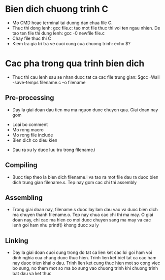 # Bien dich chuong trinh C
- Mo CMD hoac terminal tai duong dan chua file C.
- Thuc thi dong lenh: gcc file.c: tao mot file thuc thi voi ten ngau nhien. De tao ten file thi dung lenh: gcc -0 newfile file.c
- Chay file thuc thi C
- Kiem tra gia tri tra ve cuoi cung cua chuong trinh: echo $?
  
# Cac pha trong qua trinh bien dich
- Thuc thi cau lenh sau se nhan duoc tat ca cac file trung gian:  $gcc -Wall -save-temps filename.c –o filename 
  
## Pre-processing
- Day la giai doan dau tien ma ma nguon duoc chuyen qua. Giai doan nay gom
* Loai bo comment
* Mo rong macro
* Mo rong file include
* Bien dich co dieu kien
- Dau ra xu ly duoc luu tru trong filename.i
  
## Compiling
- Buoc tiep theo la bien dich filename.i va tao ra mot file dau ra duoc bien dich trung gian filename.s. Tep nay gom cac chi thi assembly
  
## Assembling
- Trong giai doan nay, filename.s duoc lay lam dau vao va duoc bien dich ma chuyen thanh filename.o. Tep nay chua cac chi thi ma may. O giai doan nay, chi cac ma hien co moi duoc chuyen sang ma may va cac lenh goi ham nhu printf() khong duoc xu ly
  
## Linking
- Day la giai doan cuoi cung trong do tat ca lien ket cac loi goi ham voi dinh nghia cua chung duoc thuc hien. Trinh lien ket biet tat ca cac ham nay duoc trien khai o dau. Trinh lien ket cung thuc hien mot so cong viec bo sung, no them mot so ma bo sung vao chuong trinh khi chuong trinh bat dau va ket thuc